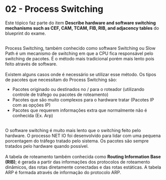 # 02 - Process Switching

Este tópico faz parte do item **Describe hardware and software switching mechanisms such as CEF, CAM, TCAM, FIB, RIB, and adjacency tables** do blueprint do exame. <br></br>

Process Switching, também conhecido como software Switching ou Slow Path é um mecanismo de switching em que a CPU fica responsável pelo switching de pacotes. É o método mais tradicional porém mais lento pois feito através de software. <br></br>
Existem alguns casos onde é necessário se utilizar esse método. Os tipos de pacotes que necessitam do Process Switching são:
- Pacotes originado ou destinados no / para o roteador (utilizando controle de tráfego ou pacotes de roteamento)
- Pacotes que são muito complexos para o hardware tratar (Pacotes IP com as opções IP)
- Pacotes que requerem informações extra que normalmente não é conhecida (Ex. Arp) <br></br>

O software switching é muito mais lento que o switching feito pelo hardware. O processo NET IO foi desenvolvido para lidar com uma pequena porcentagem do tráfego tratado pelo sistema. Os pacotes são sempre tratados pelo hardware quando possível. <br></br>
A tabela de roteamento também conhecida como **Routing Information Base (RIB)**; é gerada a partir das informações dos protocolos de roteamento dinâmicos, das rotas diretamente conectadas e das rotas estáticas. A tabela ARP é formada através de informação do protocolo ARP.